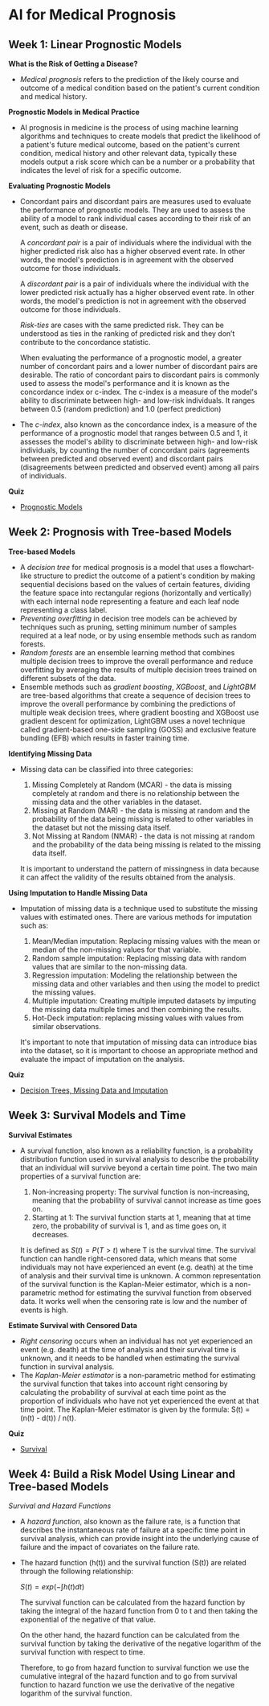 # AI for Medical Prognosis

## Week 1: Linear Prognostic Models

__What is the Risk of Getting a Disease?__

- _Medical prognosis_ refers to the prediction of the likely course and outcome of a medical condition based on the patient's current condition and medical history.

__Prognostic Models in Medical Practice__

- AI prognosis in medicine is the process of using machine learning algorithms and techniques to create models that predict the likelihood of a patient's future medical outcome, based on the patient's current condition, medical history and other relevant data, typically these models output a risk score which can be a number or a probability that indicates the level of risk for a specific outcome.

__Evaluating Prognostic Models__

- Concordant pairs and discordant pairs are measures used to evaluate the performance of prognostic models. They are used to assess the ability of a model to rank individual cases according to their risk of an event, such as death or disease.
    
    A _concordant pair_ is a pair of individuals where the individual with the higher predicted risk also has a higher observed event rate. In other words, the model's prediction is in agreement with the observed outcome for those individuals.

    A _discordant pair_ is a pair of individuals where the individual with the lower predicted risk actually has a higher observed event rate. In other words, the model's prediction is not in agreement with the observed outcome for those individuals.

    _Risk-ties_ are cases with the same predicted risk. They can be understood as ties in the ranking of predicted risk and they don’t contribute to the concordance statistic.

    When evaluating the performance of a prognostic model, a greater number of concordant pairs and a lower number of discordant pairs are desirable. The ratio of concordant pairs to discordant pairs is commonly used to assess the model's performance and it is known as the concordance index or c-index. The c-index is a measure of the model's ability to discriminate between high- and low-risk individuals. It ranges between 0.5 (random prediction) and 1.0 (perfect prediction)

- The _c-index_, also known as the concordance index, is a measure of the performance of a prognostic model that ranges between 0.5 and 1, it assesses the model's ability to discriminate between high- and low-risk individuals, by counting the number of concordant pairs (agreements between predicted and observed event) and discordant pairs (disagreements between predicted and observed event) among all pairs of individuals.

__Quiz__

- [Prognostic Models](../Quizes/C2W1.md)

## Week 2: Prognosis with Tree-based Models

__Tree-based Models__

- A _decision tree_ for medical prognosis is a model that uses a flowchart-like structure to predict the outcome of a patient's condition by making sequential decisions based on the values of certain features, dividing the feature space into rectangular regions (horizontally and vertically) with each internal node representing a feature and each leaf node representing a class label.
- _Preventing overfitting_ in decision tree models can be achieved by techniques such as pruning, setting minimum number of samples required at a leaf node, or by using ensemble methods such as random forests.
- _Random forests_ are an ensemble learning method that combines multiple decision trees to improve the overall performance and reduce overfitting by averaging the results of multiple decision trees trained on different subsets of the data.
- Ensemble methods such as _gradient boosting_, _XGBoost_, and _LightGBM_ are tree-based algorithms that create a sequence of decision trees to improve the overall performance by combining the predictions of multiple weak decision trees, where gradient boosting and XGBoost use gradient descent for optimization, LightGBM uses a novel technique called gradient-based one-side sampling (GOSS) and exclusive feature bundling (EFB) which results in faster training time.

__Identifying Missing Data__

- Missing data can be classified into three categories:

  1. Missing Completely at Random (MCAR) - the data is missing completely at random and there is no relationship between the missing data and the other variables in the dataset.
  2. Missing at Random (MAR) - the data is missing at random and the probability of the data being missing is related to other variables in the dataset but not the missing data itself.
  3. Not Missing at Random (NMAR) - the data is not missing at random and the probability of the data being missing is related to the missing data itself.
     
  It is important to understand the pattern of missingness in data because it can affect the validity of the results obtained from the analysis.

__Using Imputation to Handle Missing Data__

- Imputation of missing data is a technique used to substitute the missing values with estimated ones. There are various methods for imputation such as:

    1. Mean/Median imputation: Replacing missing values with the mean or median of the non-missing values for that variable.
    2. Random sample imputation: Replacing missing data with random values that are similar to the non-missing data.
    3. Regression imputation: Modeling the relationship between the missing data and other variables and then using the model to predict the missing values.
    4. Multiple imputation: Creating multiple imputed datasets by imputing the missing data multiple times and then combining the results.
    5. Hot-Deck imputation: replacing missing values with values from similar observations.

    It's important to note that imputation of missing data can introduce bias into the dataset, so it is important to choose an appropriate method and evaluate the impact of imputation on the analysis.

__Quiz__

- [Decision Trees, Missing Data and Imputation](../Quizes/C2W2.md)

## Week 3: Survival Models and Time

__Survival Estimates__

- A survival function, also known as a reliability function, is a probability distribution function used in survival analysis to describe the probability that an individual will survive beyond a certain time point. The two main properties of a survival function are:

  1. Non-increasing property: The survival function is non-increasing, meaning that the probability of survival cannot increase as time goes on.
  2. Starting at 1: The survival function starts at 1, meaning that at time zero, the probability of survival is 1, and as time goes on, it decreases.
  
  It is defined as $S(t) = P(T>t)$ where T is the survival time. The survival function can handle right-censored data, which means that some individuals may not have experienced an event (e.g. death) at the time of analysis and their survival time is unknown. A common representation of the survival function is the Kaplan-Meier estimator, which is a non-parametric method for estimating the survival function from observed data. It works well when the censoring rate is low and the number of events is high.

__Estimate Survival with Censored Data__

- _Right censoring_ occurs when an individual has not yet experienced an event (e.g. death) at the time of analysis and their survival time is unknown, and it needs to be handled when estimating the survival function in survival analysis.
- The _Kaplan-Meier estimator_ is a non-parametric method for estimating the survival function that takes into account right censoring by calculating the probability of survival at each time point as the proportion of individuals who have not yet experienced the event at that time point. The Kaplan-Meier estimator is given by the formula: S(t) = (n(t) - d(t)) / n(t).

__Quiz__

- [Survival](../Quizes/C2W3.md)

## Week 4: Build a Risk Model Using Linear and Tree-based Models

_Survival and Hazard Functions_

- A _hazard function_, also known as the failure rate, is a function that describes the instantaneous rate of failure at a specific time point in survival analysis, which can provide insight into the underlying cause of failure and the impact of covariates on the failure rate.
- The hazard function (h(t)) and the survival function (S(t)) are related through the following relationship:

  $S(t) = exp(-∫h(t)dt)$

  The survival function can be calculated from the hazard function by taking the integral of the hazard function from 0 to t and then taking the exponential of the negative of that value.

  On the other hand, the hazard function can be calculated from the survival function by taking the derivative of the negative logarithm of the survival function with respect to time.

  Therefore, to go from hazard function to survival function we use the cumulative integral of the hazard function and to go from survival function to hazard function we use the derivative of the negative logarithm of the survival function.


